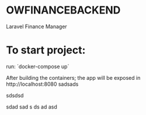 # OWFINANCEBACKEND
Laravel Finance Manager

# To start project:

run: ´docker-compose up´

After building the containers; the app will be exposed in http://localhost:8080 
sadsads

sdsdsd


sdad
sad
s
ds
ad
asd
